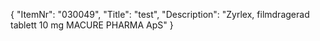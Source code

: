 {
  "ItemNr": "030049",
  "Title": "test",
  "Description": "Zyrlex, filmdragerad tablett 10 mg MACURE PHARMA ApS"
}